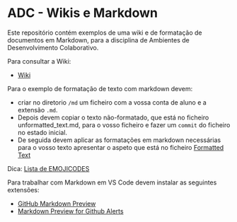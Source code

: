 # ADC - Wikis e Markdown

Este repositório contém exemplos de uma wiki e de formatação de documentos em Markdown, para a disciplina de Ambientes de Desenvolvimento Colaborativo.

Para consultar a Wiki:
- [Wiki](https://github.com/ajpinto-ualg/adc_wikis/wiki)

Para o exemplo de formatação de texto com markdown devem:
- criar no diretorio `/md` um ficheiro com a vossa conta de aluno e a extensão `.md`.
- Depois devem copiar o texto não-formatado, que está no ficheiro unformatted_text.md, para o vosso ficheiro e fazer um `commit` do ficheiro no estado inicial.
- De seguida devem aplicar as formatações em markdown necessárias para o vosso texto apresentar o aspeto que está no ficheiro [Formatted Text](/md/formatted_text.pdf)
  
Dica: [Lista de EMOJICODES](https://github.com/markdown-templates/markdown-emojis)

Para trabalhar com Markdown em VS Code devem instalar as seguintes extensões:

- [GitHub Markdown Preview](https://marketplace.visualstudio.com/items?itemName=bierner.github-markdown-preview)
- [Markdown Preview for Github Alerts](https://marketplace.visualstudio.com/items?itemName=yahyabatulu.vscode-markdown-alert)
